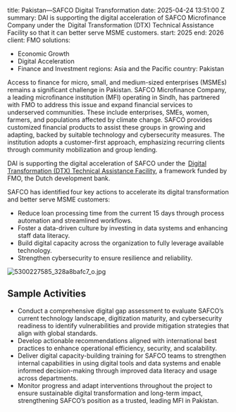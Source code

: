 
title: Pakistan—SAFCO Digital Transformation
date: 2025-04-24 13:51:00 Z
summary: DAI is supporting the digital acceleration of SAFCO Microfinance Company
  under the  Digital Transformation (DTX) Technical Assistance Facility so that it
  can better serve MSME customers.
start: 2025
end: 2026
client: FMO
solutions:
- Economic Growth
- Digital Acceleration
- Finance and Investment
regions: Asia and the Pacific
country: Pakistan


Access to finance for micro, small, and medium-sized enterprises (MSMEs) remains a significant challenge in Pakistan. SAFCO Microfinance Company, a leading microfinance institution (MFI) operating in Sindh, has partnered with FMO to address this issue and expand financial services to underserved communities. These include enterprises, SMEs, women, farmers, and populations affected by climate change. SAFCO provides customized financial products to assist these groups in growing and adapting, backed by suitable technology and cybersecurity measures. The institution adopts a customer-first approach, emphasizing recurring clients through community mobilization and group lending.

DAI is supporting the digital acceleration of SAFCO under the  [Digital Transformation (DTX) Technical Assistance Facility](https://www.dai.com/our-work/projects/worldwide-digital-transformation-technical-assistance-facility-framework-dtx-taf), a framework funded by FMO, the Dutch development bank.

SAFCO has identified four key actions to accelerate its digital transformation and better serve MSME customers:
* Reduce loan processing time from the current 15 days through process automation and streamlined workflows.
* Foster a data-driven culture by investing in data systems and enhancing staff data literacy.
* Build digital capacity across the organization to fully leverage available technology.
* Strengthen cybersecurity to ensure resilience and reliability.

![5300227585_328a8bafc7_o.jpg](/uploads/5300227585_328a8bafc7_o.jpg)

## Sample Activities

* Conduct a comprehensive digital gap assessment to evaluate SAFCO’s current technology landscape, digitization maturity, and cybersecurity readiness to identify vulnerabilities and provide mitigation strategies that align with global standards.
* Develop actionable recommendations aligned with international best practices to enhance operational efficiency, security, and scalability.
* Deliver digital capacity-building training for SAFCO teams to strengthen internal capabilities in using digital tools and data systems and enable informed decision-making through improved data literacy and usage across departments.
* Monitor progress and adapt interventions throughout the project to ensure sustainable digital transformation and long-term impact, strengthening SAFCO’s position as a trusted, leading MFI in Pakistan.
